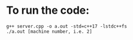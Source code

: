 
# To run the code:
```
g++ server.cpp -o a.out -std=c++17 -lstdc++fs
./a.out [machine number, i.e. 2]
```
